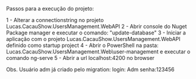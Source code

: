 Passos para a execução do projeto:

1 - Alterar a connectionstring no projeto Lucas.CacauShow.UsersManagement.WebAPI
2 - Abrir console do Nuget Package manager e executar o comando: "update-database"
3 - Iniciar a aplicação com o projeto Lucas.CacauShow.UsersManagement.WebAPI definido como startup project
4 - Abrir o PowerShell na pasta: Lucas.CacauShow.UsersManagement.Web\user-management e executar o comando ng-serve
5 - Abrir a url localhost:4200 no browser


Obs. Usuário adm já criado pelo migration: login: Adm senha:123456
